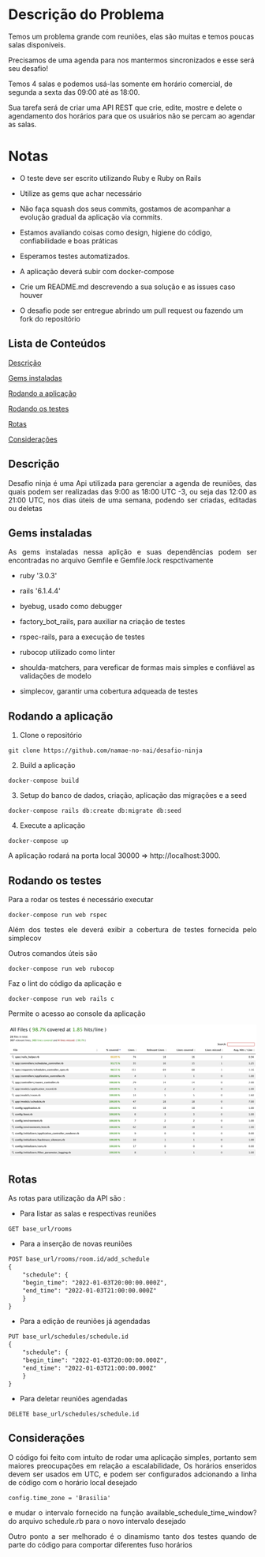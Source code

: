 # Descrição do Problema

Temos um problema grande com reuniões, elas são muitas e temos poucas salas disponíveis.

Precisamos de uma agenda para nos mantermos sincronizados e esse será seu desafio!

Temos 4 salas e podemos usá-las somente em horário comercial, de segunda a sexta das 09:00 até as 18:00.

Sua tarefa será de criar uma API REST que crie, edite, mostre e delete o agendamento dos horários para que os usuários não se percam ao agendar as salas.

  

# Notas

- O teste deve ser escrito utilizando Ruby e Ruby on Rails

- Utilize as gems que achar necessário

- Não faça squash dos seus commits, gostamos de acompanhar a evolução gradual da aplicação via commits.

- Estamos avaliando coisas como design, higiene do código, confiabilidade e boas práticas

- Esperamos testes automatizados.

- A aplicação deverá subir com docker-compose

- Crie um README.md descrevendo a sua solução e as issues caso houver

- O desafio pode ser entregue abrindo um pull request ou fazendo um fork do repositório

  
  

##  Lista de Conteúdos

  

[Descrição](#descrição)

  

[Gems instaladas](#gems-instaladas)

  

[Rodando a aplicação](#rodando-a-aplicação-arrow_forward)

  

[Rodando os testes](#rodando-os-testes-memo)

  

[Rotas](#rotas)

  

[Considerações](#considerações)

  
  

##  Descrição

<p  align="justify"> Desafio ninja é uma Api utilizada para gerenciar a agenda de reuniões, das quais podem ser realizadas das 9:00 as 18:00 UTC -3, ou seja das 12:00 as 21:00 UTC, nos dias úteis de uma semana, podendo ser criadas, editadas ou deletas

</p>

  

##  Gems instaladas

  

<p  align="justify"> As gems instaladas nessa aplição e suas dependências podem ser encontradas no arquivo Gemfile e Gemfile.lock respctivamente

  

* ruby '3.0.3'

  

* rails '6.1.4.4'

  

* byebug, usado como debugger

* factory_bot_rails, para auxiliar na criação de testes

* rspec-rails, para a execução de testes

* rubocop utilizado como linter

* shoulda-matchers, para vereficar de formas mais simples e confiável as validações de modelo

* simplecov, garantir uma cobertura adqueada de testes

 </p>

  

##  Rodando a aplicação

  
1. Clone o repositório

```
git clone https://github.com/namae-no-nai/desafio-ninja
```
2. Build a aplicação
```
docker-compose build
```
3. Setup do banco de dados, criação, aplicação das migrações e a seed
```
docker-compose rails db:create db:migrate db:seed
```
4. Execute a aplicação
```
docker-compose up
```

A aplicação rodará na porta local 30000 => http://localhost:3000.

  

##  Rodando os testes

  
<p  align="justify">Para a rodar os testes é necessário executar</p>
 
 ```
docker-compose run web rspec
```

<p  align="justify">Além dos testes ele deverá exibir a cobertura de testes fornecida pelo simplecov</p>

<p  align="justify">Outros comandos úteis são</p>

```
docker-compose run web rubocop
```
<p  align="justify">Faz o lint do código da aplicação e </p>

```
docker-compose run web rails c
```

<p  align="justify">Permite o acesso ao console da aplicação </p>

![simplecov](simplecov.png)

##  Rotas

<p  align="justify"> As rotas para utilização da API são : </p>
  
* Para listar as salas e respectivas reuniões

````
GET base_url/rooms
````

* Para a inserção de novas reuniões
```
POST base_url/rooms/room.id/add_schedule
{
	"schedule": {
	"begin_time": "2022-01-03T20:00:00.000Z",
	"end_time": "2022-01-03T21:00:00.000Z"
	}
}
```

* Para a edição de reuniões já agendadas
```
PUT base_url/schedules/schedule.id
{
	"schedule": {
	"begin_time": "2022-01-03T20:00:00.000Z",
	"end_time": "2022-01-03T21:00:00.000Z"
	}
}
```

* Para deletar reuniões agendadas
```
DELETE base_url/schedules/schedule.id
```

##  Considerações

<p  align="justify">O código foi feito com intuíto de rodar uma aplicação simples, portanto sem maiores preocupações em relação a escalabilidade, Os horários enseridos devem ser usados em UTC, e podem ser configurados adcionando a linha de código com o horário local desejado </p>

```
config.time_zone = 'Brasilia'
```
<p  align="justify"> e mudar o intervalo fornecido na função available_schedule_time_window? do arquivo schedule.rb para o novo intervalo desejado </p>
<p  align="justify"> Outro ponto a ser melhorado é o dinamismo tanto dos testes quando de parte do código para comportar diferentes fuso horários </p>